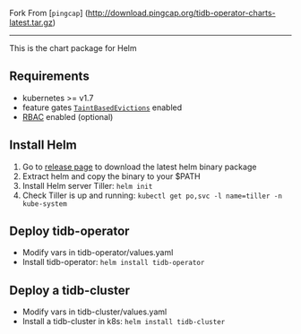 Fork From [`pingcap`] (http://download.pingcap.org/tidb-operator-charts-latest.tar.gz)

***

This is the chart package for Helm

## Requirements

* kubernetes >= v1.7
* feature gates [`TaintBasedEvictions`](https://kubernetes.io/docs/concepts/configuration/taint-and-toleration/#taint-based-evictions) enabled
* [RBAC](https://kubernetes.io/docs/admin/authorization/rbac) enabled (optional)

## Install Helm

1. Go to [release page](https://github.com/kubernetes/helm/releases) to download the latest helm binary package
2. Extract helm and copy the binary to your $PATH
3. Install Helm server Tiller: `helm init`
4. Check Tiller is up and running: `kubectl get po,svc -l name=tiller -n kube-system`

## Deploy tidb-operator

* Modify vars in tidb-operator/values.yaml
* Install tidb-operator: `helm install tidb-operator`

## Deploy a tidb-cluster

* Modify vars in tidb-cluster/values.yaml
* Install a tidb-cluster in k8s: `helm install tidb-cluster`
